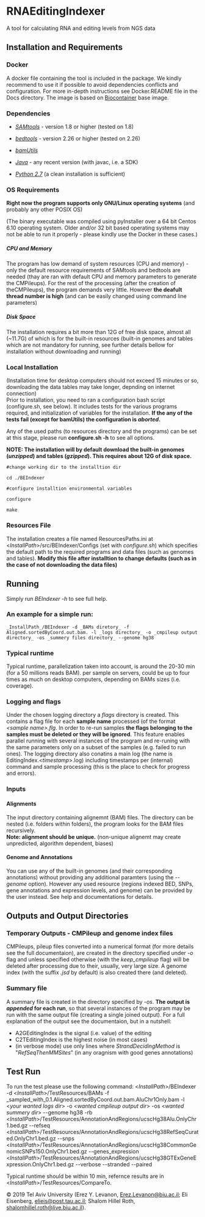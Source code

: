 # RNAEditingIndexer
A tool for calculating RNA and editing levels from NGS data

## Installation and Requirements

### Docker
A docker file containing the tool is included in the package. We kindly recommend to use it if possible to avoid dependencies conflicts and configuration. For more in-depth instructions see Docker.README file in the Docs directory.
The image is based on [Biocontainer](https://biocontainers.pro/) base image.

### Dependencies
- _[SAMtools](http://samtools.sourceforge.net/)_ - version 1.8 or higher (tested on 1.8)
- _[bedtools](https://bedtools.readthedocs.io/en/latest)_ - version 2.26 or higher (tested on 2.26)
- _[bamUtils](https://genome.sph.umich.edu/wiki/BamUtil)_

- _[Java](https://www.oracle.com/technetwork/java/javase/downloads/index.html)_ - any recent version (with javac, i.e. a SDK)
- _[Python 2.7](https://www.python.org/download/releases/2.7/)_ (a clean installation is sufficient)
### OS Requirements
**Right now the program supports only GNU/Linux operating systems** (and probably any other POSIX OS)

(The binary executable was compiled using pyInstaller over a 64 bit Centos 6.10 operating system. Older and/or 32 bit based operating systems may not be able to run it properly - please kindly use the Docker in these cases.)  

##### CPU and Memory
The program has low demand of system resources (CPU and memory) - only the default resource requirements of SAMtools and bedtools are needed (thay are ran with default CPU and memory parameters to generate the CMPileups). For the rest of the processing (after the creation of theCMPileups), the program demands very little. However **the deafult thread number is high** (and can be easily changed using command line parameters)

##### Disk Space
The installation requires a bit more than 12G of free disk space, almost all (~11.7G) of which is for the built-in resources (built-in genomes and tables which are not mandatory for running, see further details bellow for installation without downloading and running)

### Local Installation
(Installation time for desktop computers should not exceed 15 minutes or so, downloading the data tables may take longer, depnding on internet connection)  
Prior to installation, you need to ran a configuration bash script (configure.sh, see below). It includes tests for the various programs required, and initialization of variables for the installation. **If the any of the tests fail (except for bamUtils) the configuration is _aborted_.**

Any of the used paths (to resources directory and the programs) can be set at this stage, please run __configure.sh -h__ to see all options.

**NOTE: The installation will by default download the built-in genomes (_unzipped_) and tables (_gzipped_). This requires about 12G of disk space.**

```
#change working dir to the installtion dir

cd ./BEIndexer

#configure installtion environmental variables

configure

make
```

### Resources File
The installation creates a file named ResourcesPaths.ini at \<_InstallPath_\>/src/BEIndexer/Configs (set with *configure.sh*) which specifies the default path to the required programs and data files (such as genomes and tables). **Modify this file after installtion to change defaults (such as in the case of not downloading the data files)**

## Running
Simply run _BEIndexer -h_  to see full help.

### An example for a simple run:
```
_InstallPath_/BEIndexer -d _BAMs diretory_ -f Aligned.sortedByCoord.out.bam. -l _logs directory_ -o _cmpileup output directory_ -os _summery files directory_ --genome hg38 
```

### Typical runtime
Typical runtime, parallelization taken into account, is around the 20-30 min (for a 50 millions reads BAM). per sample on servers, could be up to four times as much on desktop computers, depending on BAMs sizes (i.e. coverage).

### Logging and flags
Under the chosen logging directory a _flags_ directory is created. This contains a flag file for each **sample name** processed (of the format _\<sample name\>.flg_. In order to re-run samples **the flags belonging to the samples must be deleted or they will be ignored**. This feature enables parallel running with several instances of the program and re-runing with the same parameters only on a subset of the samples (e.g. failed to run ones). The logging directory also conatins a main log (the name is EditingIndex.\<_timestamp_\>.log) including timestamps per (internal) command and sample processing (this is the place to check for progress and errors).

### Inputs

#### Alignments
The input directory containing alignemnt (BAM) files. The directory can be nested (i.e. folders within folders), the program looks for the BAM files recursively.  
**Note: alignment should be unique.** (non-unique alignemt may create unpredicted, algorithm dependent, biases)

#### Genome and Annotations
You can use any of the built-in genomes (and their corresponding annotations) without providing any additional paramters (using the _--genome_ option). However any used resource (regions indexed BED, SNPs, gene annotations and expression levels, and genome) can be provided by the user instead. See help and documentations for details.

## Outputs and Output Directories

### Temporary Outputs - CMPileup and genome index files
CMPileups, pileup files converted into a numerical format (for more details see the full documentaion), are created in the directory specified under _-o_ flag and unless specified otherwise (with the _keep_cmpileup_ flag) will be deleted after processing due to their, usually, very large size. A genome index (with the suffix _.jsd_ by default) is also created there (and deleted).

### Summary file
A summary file is created in the directory specified by _-os_. **The output is _appended_ for each run**, so that several instances of the program may be run with the same output file (creating a single joined output).
For a full explanation of the output see the documentaion, but in a nutshell:
  - A2GEditingIndex is the signal (i.e. value) of the editing
  - C2TEditingIndex is the highest noise (in most cases)
  - (in verbose mode) use only lines where _StrandDecidingMethod_ is "_RefSeqThenMMSites_" (in any oragnism with good genes annotations)
  
 
## Test Run
To run the test please use the following command: \<_InstallPath_\>/BEIndexer -d \<_InstallPath_\>/TestResources/BAMs -f _sampled_with_0.1.Aligned.sortedByCoord.out.bam.AluChr1Only.bam -l \<_your wanted logs dir_\> -o \<_wanted cmpileup output dir_\> -os \<_wanted summery dir_\> --genome hg38 -rb \<_InstallPath_\>/TestResources/AnnotationAndRegions/ucscHg38Alu.OnlyChr1.bed.gz --refseq \<_InstallPath_\>/TestResources/AnnotationAndRegions/ucscHg38RefSeqCurated.OnlyChr1.bed.gz --snps  \<_InstallPath_\>/TestResources/AnnotationAndRegions/ucscHg38CommonGenomicSNPs150.OnlyChr1.bed.gz --genes_expression  \<_InstallPath_\>/TestResources/AnnotationAndRegions/ucscHg38GTExGeneExpression.OnlyChr1.bed.gz --verbose --stranded --paired

Typical runtime should be within 10 min, refernce results are in \<_InstallPath_\>/TestResources/CompareTo.



© 2019 Tel Aviv University (Erez Y. Levanon, Erez.Levanon@biu.ac.il; Eli Eisenberg, elieis@post.tau.ac.il; Shalom Hillel Roth, shalomhillel.roth@live.biu.ac.il).
